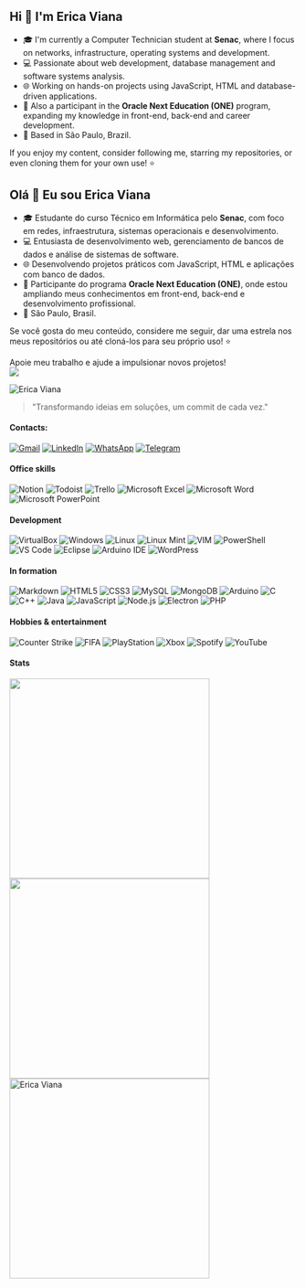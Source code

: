 ## Hi 👋 I'm Erica Viana

- 🎓 I'm currently a Computer Technician student at **Senac**, where I focus on networks, infrastructure, operating systems and development.
- 💻 Passionate about web development, database management and software systems analysis.
- 🌐 Working on hands-on projects using JavaScript, HTML and database-driven applications.
- 🚀 Also a participant in the **Oracle Next Education (ONE)** program, expanding my knowledge in front-end, back-end and career development.
- 📍 Based in São Paulo, Brazil.

If you enjoy my content, consider following me, starring my repositories, or even cloning them for your own use! ⭐

## Olá 👋 Eu sou Erica Viana

- 🎓 Estudante do curso Técnico em Informática pelo **Senac**, com foco em redes, infraestrutura, sistemas operacionais e desenvolvimento.
- 💻 Entusiasta de desenvolvimento web, gerenciamento de bancos de dados e análise de sistemas de software.
- 🌐 Desenvolvendo projetos práticos com JavaScript, HTML e aplicações com banco de dados.
- 🚀 Participante do programa **Oracle Next Education (ONE)**, onde estou ampliando meus conhecimentos em front-end, back-end e desenvolvimento profissional.
- 📍 São Paulo, Brasil.

Se você gosta do meu conteúdo, considere me seguir, dar uma estrela nos meus repositórios ou até cloná-los para seu próprio uso! ⭐

Apoie meu trabalho e ajude a impulsionar novos projetos!  
<a href="https://github.com/sponsors/ericaviana12">
<img src="https://img.shields.io/badge/sponsor-30363D?style=for-the-badge&logo=GitHub-Sponsors&logoColor=#white" /> </a>

<img src="https://komarev.com/ghpvc/?username=ericaviana12&label=Profile%20views&color=0e75b6&style=flat" alt="Erica Viana"/>

> "Transformando ideias em soluções, um commit de cada vez."

#### Contacts:

[![Gmail](https://img.shields.io/badge/Gmail-D14836?style=flat&logo=gmail&logoColor=white)](mailto:erica.viana.soares@gmail.com)
[![LinkedIn](https://img.shields.io/badge/LinkedIn-0077B5?style=flat&logo=linkedin&logoColor=white)](https://www.linkedin.com/in/erica-viana-soares/)
[![WhatsApp](https://img.shields.io/badge/WhatsApp-25D366?style=flat&logo=whatsapp&logoColor=white)](https://wa.me/5511930048795)
[![Telegram](https://img.shields.io/badge/Telegram-2CA5E0?style=flat&logo=telegram&logoColor=white)](https://t.me/ericaviana12)

#### Office skills

![Notion](https://img.shields.io/badge/Notion-000000?style=flat&logo=notion&logoColor=white)
![Todoist](https://img.shields.io/badge/Todoist-E44332?style=flat&logo=todoist&logoColor=white)
![Trello](https://img.shields.io/badge/Trello-0052CC?style=flat&logo=trello&logoColor=white)
![Microsoft Excel](https://img.shields.io/badge/Microsoft_Excel-217346?style=flat&logo=microsoft-excel&logoColor=white)
![Microsoft Word](https://img.shields.io/badge/Microsoft_Word-2B579A?style=flat&logo=microsoft-word&logoColor=white)
![Microsoft PowerPoint](https://img.shields.io/badge/Microsoft_PowerPoint-B7472A?style=flat&logo=microsoft-powerpoint&logoColor=white)

#### Development

![VirtualBox](https://img.shields.io/badge/VirtualBox-21416b?style=flat&logo=VirtualBox&logoColor=white)
![Windows](https://img.shields.io/badge/Windows-0078D6?style=flat&logo=windows&logoColor=white)
![Linux](https://img.shields.io/badge/Linux-FCC624?style=flat&logo=linux&logoColor=black)
![Linux Mint](https://img.shields.io/badge/Linux_Mint-87CF3E?style=flat&logo=linux-mint&logoColor=white)
![VIM](https://img.shields.io/badge/VIM-%2311AB00.svg?style=flat&logo=vim&logoColor=white)
![PowerShell](https://img.shields.io/badge/powershell-5391FE?style=flat&logo=powershell&logoColor=white)
![VS Code](https://img.shields.io/badge/Visual_Studio_Code-0078D4?style=flat&logo=visual%20studio%20code&logoColor=white)
![Eclipse](https://img.shields.io/badge/Eclipse-2C2255?style=flat&logo=eclipse&logoColor=white)
![Arduino IDE](https://img.shields.io/badge/Arduino_IDE-00979D?style=flat&logo=arduino&logoColor=white)
![WordPress](https://img.shields.io/badge/Wordpress-21759B?style=flat&logo=wordpress&logoColor=white)

#### In formation

![Markdown](https://img.shields.io/badge/Markdown-000000?style=flat&logo=markdown&logoColor=white)
![HTML5](https://img.shields.io/badge/HTML5-E34F26?style=flat&logo=html5&logoColor=white)
![CSS3](https://img.shields.io/badge/CSS3-1572B6?style=flat&logo=css3&logoColor=white)
![MySQL](https://img.shields.io/badge/MySQL-005C84?style=flat&logo=mysql&logoColor=white)
![MongoDB](https://img.shields.io/badge/MongoDB-47A248?style=flat&logo=mongodb&logoColor=white)
![Arduino](https://img.shields.io/badge/Arduino-00979D?style=flat&logo=Arduino&logoColor=white)
![C](https://img.shields.io/badge/C-00599C?style=flat&logo=c&logoColor=white)
![C++](https://img.shields.io/badge/C++-00599C?style=flat&logo=c%2B%2B&logoColor=white)
![Java](https://img.shields.io/badge/Java-007396?style=flat&logo=java&logoColor=white)
![JavaScript](https://img.shields.io/badge/JavaScript-323330?style=flat&logo=javascript&logoColor=F7DF1E)
![Node.js](https://img.shields.io/badge/Node.js-339933?style=flat&logo=nodedotjs&logoColor=white)
![Electron](https://img.shields.io/badge/Electron-2C2E3B?style=flat&logo=electron&logoColor=9FEAF9)
![PHP](https://img.shields.io/badge/PHP-777BB4?style=flat&logo=php&logoColor=white)

#### Hobbies & entertainment

![Counter Strike](https://img.shields.io/badge/Counter_Strike-000000?style=flat&logo=counter-strike&logoColor=white)
![FIFA](https://img.shields.io/badge/FIFA-B7312F?style=flat&logo=fifa&logoColor=white)
![PlayStation](https://img.shields.io/badge/PlayStation-003791?style=flat&logo=playstation&logoColor=white)
![Xbox](https://img.shields.io/badge/Xbox-107C10?style=flat&logo=xbox&logoColor=white)
![Spotify](https://img.shields.io/badge/Spotify-1ED760?style=flat&logo=spotify&logoColor=white)
![YouTube](https://img.shields.io/badge/YouTube-FF0000?style=flat&logo=youtube&logoColor=white)

#### Stats

<img src="https://github-readme-stats.vercel.app/api/top-langs/?username=ericaviana12&layout=compact&langs_count=7&theme=dark" width="350px"/>  
<img src="https://github-readme-stats.vercel.app/api?username=ericaviana12&show_icons=true&theme=dark&include_all_commits=true&count_private=true" width="350px"/>  
<img src="https://github-readme-streak-stats.herokuapp.com/?user=ericaviana12&theme=dark" alt="Erica Viana" width="350px"/>
